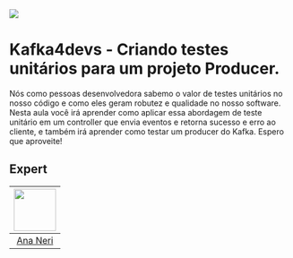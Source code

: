 <img src="https://storage.googleapis.com/golden-wind/experts-club/capa-github.svg" />

# Kafka4devs - Criando testes unitários para um projeto Producer.
Nós como pessoas desenvolvedora sabemo o valor de testes unitários no nosso código e como eles geram robutez e qualidade no nosso software.
Nesta aula você irá aprender como aplicar essa abordagem de teste unitário em um controller que envia eventos e retorna sucesso e erro ao cliente, e também irá aprender como testar um producer do Kafka.
Espero que aproveite!

## Expert
| [<img src="https://avatars.githubusercontent.com/u/42419543?v=4" width="75px;"/>](https://github.com/anabneri) |
| :-: |
|[Ana Neri](https://github.com/anabneri)|
